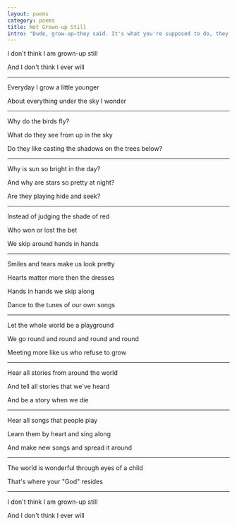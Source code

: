```yaml
---
layout: poems
category: poems
title: Not Grown-up Still
intro: "Dude, grow-up—they said. It's what you're supposed to do, they said."
---
```


I don't think I am grown-up still

And I don't think I ever will

---

Everyday I grow a little younger

About everything under the sky I wonder

---

Why do the birds fly?

What do they see from up in the sky

Do they like casting the shadows on the trees below?

---

Why is sun so bright in the day?

And why are stars so pretty at night?

Are they playing hide and seek?

---

Instead of judging the shade of red

Who won or lost the bet

We skip around hands in hands

---

Smiles and tears make us look pretty

Hearts matter more then the dresses

Hands in hands we skip along

Dance to the tunes of our own songs

---

Let the whole world be a playground

We go round and round and round and round

Meeting more like us who refuse to grow

---

Hear all stories from around the world

And tell all stories that we've heard

And be a story when we die

---

Hear all songs that people play

Learn them by heart and sing along

And make new songs and spread it around

---

The world is wonderful through eyes of a child

That's where your "God" resides

---

I don't think I am grown-up still

And I don't think I ever will
